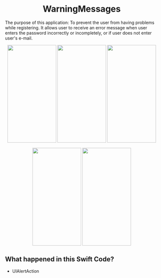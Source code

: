 <h1 align="center">WarningMessages</h1>

The purpose of this application: To prevent the user from having problems while registering. It allows user to receive an error message when user enters the password incorrectly or incompletely, or if user does not enter user's e-mail.

<p align="center">
<img src="https://user-images.githubusercontent.com/94459959/221174507-22a055f0-7089-4f23-a5e1-70dacb362033.png" width="160" height="320">
<img src="https://user-images.githubusercontent.com/94459959/221174522-a76d97b8-1b90-41d8-b226-647592f8e47b.png" width="160" height="320">
<img src="https://user-images.githubusercontent.com/94459959/221174534-aa4c76a9-ac00-4ba4-bd8e-a57768b39589.png" width="160" height="320">
</p>
<p align="center">
<img src="https://user-images.githubusercontent.com/94459959/221174538-7ffb972a-e951-4f19-899c-cf37717d30ef.png" width="160" height="320">
<img src="https://user-images.githubusercontent.com/94459959/221174544-3c6a6b83-c826-4522-9778-5e7bd5cf3d6f.png" width="160" height="320">
</p>

## What happened in this Swift Code?

- UIAlertAction
